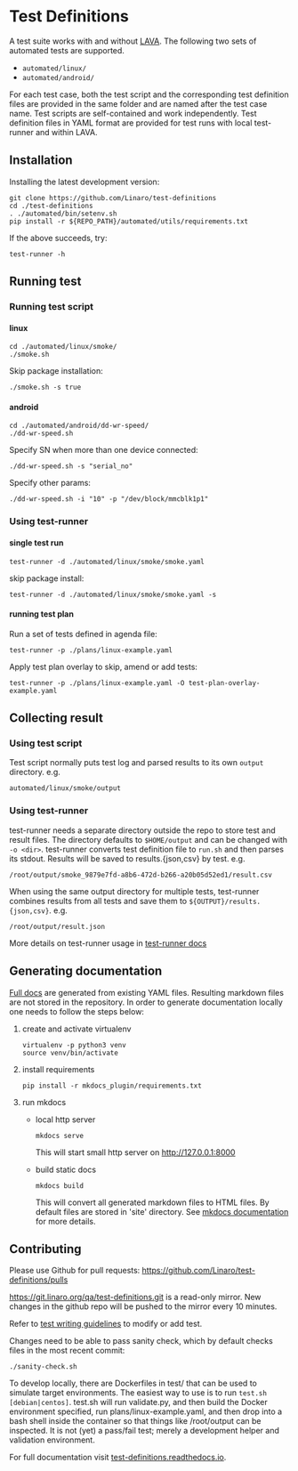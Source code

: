 # Test Definitions
A test suite works with and without [LAVA](http://lavasoftware.org/). The following two
sets of automated tests are supported.

- `automated/linux/`
- `automated/android/`

For each test case, both the test script and the corresponding test definition files are
provided in the same folder and are named after the test case name. Test scripts are
self-contained and work independently. Test definition files in YAML format are provided
for test runs with local test-runner and within LAVA.

## Installation
Installing the latest development version:

    git clone https://github.com/Linaro/test-definitions
    cd ./test-definitions
    . ./automated/bin/setenv.sh
    pip install -r ${REPO_PATH}/automated/utils/requirements.txt

If the above succeeds, try:

    test-runner -h

## Running test
### Running test script
#### linux

    cd ./automated/linux/smoke/
    ./smoke.sh

Skip package installation:

    ./smoke.sh -s true

#### android

    cd ./automated/android/dd-wr-speed/
    ./dd-wr-speed.sh

Specify SN when more than one device connected:

    ./dd-wr-speed.sh -s "serial_no"

Specify other params:

    ./dd-wr-speed.sh -i "10" -p "/dev/block/mmcblk1p1"

### Using test-runner
#### single test run

    test-runner -d ./automated/linux/smoke/smoke.yaml

skip package install:

    test-runner -d ./automated/linux/smoke/smoke.yaml -s

#### running test plan

Run a set of tests defined in agenda file:

    test-runner -p ./plans/linux-example.yaml

Apply test plan overlay to skip, amend or add tests:

    test-runner -p ./plans/linux-example.yaml -O test-plan-overlay-example.yaml

## Collecting result

### Using test script
Test script normally puts test log and parsed results to its own `output` directory. e.g.

    automated/linux/smoke/output

### Using test-runner
test-runner needs a separate directory outside the repo to store test and result files.
The directory defaults to `$HOME/output` and can be changed with `-o <dir>`. test-runner
converts test definition file to `run.sh` and then parses its stdout. Results
will be saved to results.{json,csv} by test. e.g.

    /root/output/smoke_9879e7fd-a8b6-472d-b266-a20b05d52ed1/result.csv

When using the same output directory for multiple tests, test-runner combines results
from all tests and save them to `${OUTPUT}/results.{json,csv}`. e.g.

    /root/output/result.json

More details on test-runner usage in [test-runner docs](test-runner.md)

## Generating documentation

[Full docs](https://test-definitions.readthedocs.io) are generated from existing
YAML files. Resulting markdown files are not stored in the repository. In order
to generate documentation locally one needs to follow the steps below:

1. create and activate virtualenv  
   ```
   virtualenv -p python3 venv
   source venv/bin/activate
   ```
2. install requirements  
   ```
   pip install -r mkdocs_plugin/requirements.txt
   ```
3. run mkdocs
    * local http server  
      ```
      mkdocs serve
      ```  
      This will start small http server on http://127.0.0.1:8000

    * build static docs  
      ```
      mkdocs build
      ```  
      This will convert all generated markdown files to HTML files. By default
      files are stored in 'site' directory. See [mkdocs documentation](https://www.mkdocs.org/#building-the-site)
      for more details.

## Contributing

Please use Github for pull requests: https://github.com/Linaro/test-definitions/pulls

https://git.linaro.org/qa/test-definitions.git is a read-only mirror. New changes in the
github repo will be pushed to the mirror every 10 minutes.

Refer to [test writing guidelines](test-writing-guidelines.md) to modify
or add test.

Changes need to be able to pass sanity check, which by default checks files in the most
recent commit:

    ./sanity-check.sh

To develop locally, there are Dockerfiles in test/ that can be used to simulate
target environments. The easiest way to use is to run `test.sh
[debian|centos]`. test.sh will run validate.py, and then build the Docker
environment specified, run plans/linux-example.yaml, and then drop into a bash
shell inside the container so that things like /root/output can be inspected.
It is not (yet) a pass/fail test; merely a development helper and validation
environment.

For full documentation visit [test-definitions.readthedocs.io](https://test-definitions.readthedocs.io).
